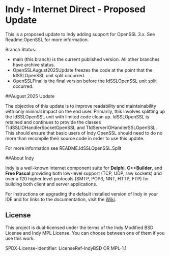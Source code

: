 # Indy - Internet Direct - Proposed Update

This is a proposed update to Indy adding support for OpenSSL 3.x. See Readme.OpenSSL for more information.

Branch Status:
* main (this branch) is the current published version. All other branches have archive status.
* OpenSSLAugust2025Update freezes the code at the point that the IdSSLOpenSSL unit split occurred.
* OpenSSLFinal is the final version before the IdSSLOpenSSL unit split occurred.

##August 2025 Update

The objective of this update is to improve readability and maintainability with only minimal impact on the end user. Primarily, this involves splitting up the IdSSLOpenSSL unit with limited code clean up. IdSSLOpenSSL is retained and continues to provide the classes TIdSSLIOHandlerSocketOpenSSL and TIdServerIOHandlerSSLOpenSSL. This should ensure that basic users of Indy OpenSSL should need to do no more than recompile their source code in order to use this update.

For more information see README.IdSSLOpenSSL.Split

##About Indy

Indy is a well-known internet component suite for **Delphi**, **C++Builder**, and **Free Pascal** providing both low-level 
support (TCP, UDP, raw sockets) and over a 120 higher level protocols (SMTP, POP3, NNT, HTTP, FTP) for building both client and server applications.

For instructions on upgrading the default installed version of Indy in your IDE and for links to the documentation, visit the [Wiki](https://github.com/IndySockets/Indy/wiki).

## License

This project is dual-licensed under the terms of the Indy Modified BSD License and Indy MPL License.
You can choose between one of them if you use this work.

SPDX-License-Identifier: LicenseRef-IndyBSD OR MPL-1.1
